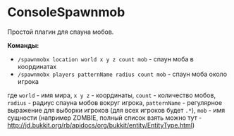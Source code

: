 ConsoleSpawnmob
===============

Простой плагин для спауна мобов.

<b>Команды:</b>
<ul>
<li><code>/spawnmobx location world x y z count mob</code> - спаун моба в координатах</li>
<li><code>/spawnmobx players patternName radius count mob</code> - спаун моба около игрока</li>
</ul>

где <code>world</code> - имя мира, <code>x y z</code> - координаты, <code>count</code> - количество мобов,
<code>radius</code> - радиус спауна мобов вокруг игрока,
<code>patternName</code> - регулярное выражение для выборки игроков (для всех игроков будет <code>.*</code>),
<code>mob</code> - имя сущности (например ZOMBIE, полный список взять можно тут - http://jd.bukkit.org/rb/apidocs/org/bukkit/entity/EntityType.html)
